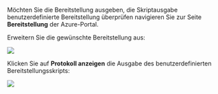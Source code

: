 Möchten Sie die Bereitstellung ausgeben, die Skriptausgabe benutzerdefinierte Bereitstellung überprüfen navigieren Sie zur Seite **Bereitstellung** der Azure-Portal.

Erweitern Sie die gewünschte Bereitstellung aus:

![](./media/web-sites-python-troubleshoot-deployment/portal-deployment-history.png)

Klicken Sie auf **Protokoll anzeigen** die Ausgabe des benutzerdefinierten Bereitstellungsskripts:

![](./media/web-sites-python-troubleshoot-deployment/portal-deployment-log.png)
